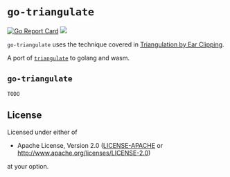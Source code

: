 # `go-triangulate`
[![Go Report Card](https://goreportcard.com/badge/github.com/steven-mathew/go-triangulate)](https://goreportcard.com/report/github.com/steven-mathew/go-triangulate) [![](https://godoc.org/github.com/steven-mathew/go-triangulate?status.svg)](http://godoc.org/github.com/steven-mathew/go-triangulate)


`go-triangulate` uses the technique covered in [Triangulation by Ear Clipping](https://www.geometrictools.com/Documentation/TriangulationByEarClipping.pdf).

A port of [`triangulate`](https://github.com/ekzhang/triangulate) to golang and wasm.

## `go-triangulate`
```
TODO
```

## License

Licensed under either of

 * Apache License, Version 2.0
   ([LICENSE-APACHE](LICENSE-APACHE) or http://www.apache.org/licenses/LICENSE-2.0)

at your option.
